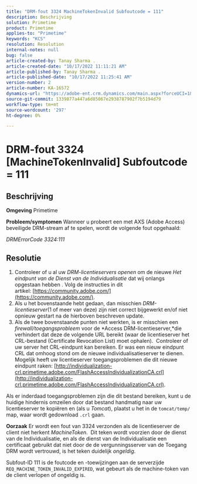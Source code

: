 ```yaml
---
title: "DRM-fout 3324 MachineTokenInvalid Subfoutcode = 111"
description: Beschrijving
solution: Primetime
product: Primetime
applies-to: "Primetime"
keywords: "KCS"
resolution: Resolution
internal-notes: null
bug: false
article-created-by: Tanay Sharma .
article-created-date: "10/17/2022 11:11:21 AM"
article-published-by: Tanay Sharma .
article-published-date: "10/17/2022 11:25:41 AM"
version-number: 2
article-number: KA-16572
dynamics-url: "https://adobe-ent.crm.dynamics.com/main.aspx?forceUCI=1&pagetype=entityrecord&etn=knowledgearticle&id=3f32406c-0c4e-ed11-bba2-0022480868ff"
source-git-commit: 1339877a447a6d85067e2938787902f7b5194d79
workflow-type: tm+mt
source-wordcount: '297'
ht-degree: 0%

---
```


# DRM-fout 3324 [MachineTokenInvalid] Subfoutcode = 111

## Beschrijving

<b>Omgeving</b>
Primetime


<b>Probleem/symptomen</b>
Wanneer u probeert een met AXS (Adobe Access) beveiligde DRM-stream af te spelen, wordt de volgende fout opgehaald:

*DRMErrorCode 3324:111*


## Resolutie


1. Controleer of u al uw *DRM-licentieservers openen* om de nieuwe *Het eindpunt van de Dienst van de Individualisatie* dat wij onlangs opgestaan hebben . Volg de instructies in dit artikel: [https://community.adobe.com/](https://community.adobe.com/).
2. Als u het bovenstaande hebt gedaan, dan misschien *DRM-licentieserver*(1 of meer van deze) zijn niet correct bijgewerkt en/of niet opnieuw gestart na de hierboven beschreven update.
3. Als de twee bovenstaande punten niet werkten, is er misschien een *firewall/toegangsprobleem* voor de *Access DRM-licentieserver,*die verhindert dat deze de volgende URL bereikt (waar de licentieserver het CRL-bestand (Certificate Revocation List) moet ophalen).  Controleer of uw server het CRL-eindpunt kan bereiken. Er was een nieuw eindpunt CRL dat omhoog stond om de nieuwe individualisatieserver te dienen. Mogelijk heeft uw licentieserver toegangsproblemen die dit nieuwe eindpunt raken: [http://individualization-crl.primetime.adobe.com/FlashAccessIndividualizationCA.crl](http://individualization-crl.primetime.adobe.com/FlashAccessIndividualizationCA.crl).


Als er inderdaad toegangsproblemen zijn die dit bestand bereiken, kunt u de huidige hindernis omzeilen door dat bestand handmatig naar uw licentieserver te kopiëren en (als u *Tomcat*), plaatst u het in de `tomcat/temp/` map, waar wordt gedownload `.crl` gaan.


<b>Oorzaak</b>
Er wordt een fout van 3324 verzonden als de licentieserver de client niet herkent *MachineToken*.  Dit teken wordt voorzien door de dienst van de Individualisatie, en als de dienst van de Individualisatie een certificaat gebruikt dat niet door de de vergunningsserver van de Toegang DRM wordt vertrouwd, is het teken duidelijk *ongeldig*.

Subfout-ID 111 is de foutcode en -toewijzingen aan de serverzijde `REQ_MACHINE_TOKEN_INVALID_EXPIRED`, wat gebeurt als de machine-token van de client verlopen of ongeldig is.
